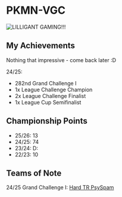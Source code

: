 # PKMN-VGC

![LILLIGANT GAMING!!!](https://img.pokemondb.net/sprites/black-white/normal/lilligant.png)

## My Achievements

Nothing that impressive - come back later :D

24/25:
- 282nd Grand Challenge I
- 1x League Challenge Champion
- 2x League Challenge Finalist
- 1x League Cup Semifinalist

## Championship Points

- 25/26: 13
- 24/25: 74
- 23/24: D:
- 22/23: 10

## Teams of Note

24/25 Grand Challenge I: [Hard TR PsySpam](https://pokepast.es/c47326d643f5da43)
